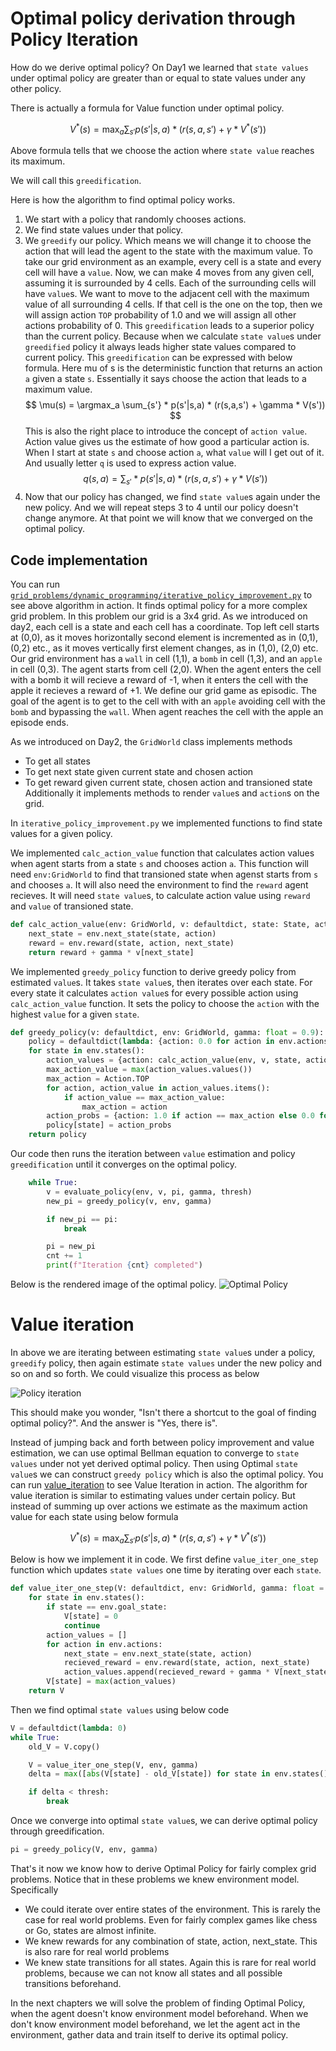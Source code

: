 # Optimal policy derivation through Policy Iteration
How do we derive optimal policy?
On Day1 we learned that ```state values``` under optimal policy are greater than or equal to state values under any other policy.

There is actually a formula for Value function under optimal policy.

$$
V^*(s) =\max_a \sum_{s'} p(s'|s,a) * (r(s,a,s') + \gamma * V^*(s')) 
$$

Above formula tells that we choose the action where ```state value``` reaches its maximum.

We will call this ```greedification```.

Here is how the algorithm to find optimal policy works.

1. We start with a policy that randomly chooses actions.
2. We find state values under that policy.
3. We ```greedify``` our policy. Which means we will change it to choose the action that will lead the agent to the state with the maximum value. To take our grid environment as an example, every cell is a state and every cell will have a ```value```. Now, we can make 4 moves from any given cell, assuming it is surrounded by 4 cells. Each of the surrounding cells will have ```value```s. We want to move to the adjacent cell with the maximum value of all surrounding 4 cells. If that cell is the one on the top, then we will assign action ```TOP``` probability of 1.0 and we will assign all other actions probability of 0. This ```greedification``` leads to a superior policy than the current policy. Because when we calculate ```state value```s under ```greedified``` policy it always leads higher state values compared to current policy. This ```greedification``` can be expressed with below formula. Here mu of s is the deterministic function that returns an action ```a``` given a state ```s```. Essentially it says choose the action that leads to a maximum value.
$$
\mu(s) = \argmax_a \sum_{s'} * p(s'|s,a) * (r(s,a,s') + \gamma * V(s'))
$$
This is also the right place to introduce the concept of ```action value```. Action value gives us the estimate of how good a particular action is. When I start at state ```s``` and choose action ```a```, what ```value``` will I get out of it. And usually letter ```q``` is used to express action value.
$$
q(s,a) = \sum_{s'} * p(s'|s,a) * (r(s,a,s') + \gamma * V(s'))
$$
4. Now that our policy has changed, we find ```state value```s again under the new policy. And we will repeat steps 3 to 4 until our policy doesn't change anymore. At that point we will know that we converged on the optimal policy.

## Code implementation
You can run [```grid_problems/dynamic_programming/iterative_policy_improvement.py```](../../grid_problems/dynamic_programming/iterative_policy_improvement.py) to see above algorithm in action. It finds optimal policy for a more complex grid problem. In this problem our grid is a 3x4 grid. As we introduced on day2, each cell is a state and each cell has a coordinate. Top left cell starts at (0,0), as it moves horizontally second element is incremented as in (0,1), (0,2) etc., as it moves vertically first element changes, as in (1,0), (2,0) etc. Our grid environment has a ```wall``` in cell (1,1), a ```bomb``` in cell (1,3), and an ```apple``` in cell (0,3). The agent starts from cell (2,0). When the agent enters the cell with a bomb it will recieve a reward of -1, when it enters the cell with the apple it recieves a reward of +1. We define our grid game as episodic. The goal of the agent is to get to the cell with with an ```apple``` avoiding cell with the ```bomb``` and bypassing the ```wall```. When agent reaches the cell with the apple an episode ends.

As we introduced on Day2, the ```GridWorld``` class implements methods
- To get all states
- To get next state given current state and chosen action
- To get reward given current state, chosen action and transioned state
Additionally it implements methods to render ```value```s and ```action```s on the grid.

In ```iterative_policy_improvement.py``` we implemented functions to find state values for a given policy. 

We implemented ```calc_action_value``` function that calculates action values when agent starts from a state ```s``` and chooses action ```a```. This function will need ```env:GridWorld``` to find that transioned state when agenst starts from ```s``` and chooses ```a```. It will also need the environment to find the ```reward``` agent recieves. It will need ```state value```s, to calculate action value using ```reward``` and ```value``` of transioned state.

```python
def calc_action_value(env: GridWorld, v: defaultdict, state: State, action: Action, gamma: float = 0.9):
    next_state = env.next_state(state, action)
    reward = env.reward(state, action, next_state)
    return reward + gamma * v[next_state]
```

We implemented ```greedy_policy``` function to derive greedy policy from estimated ```value```s. It takes ```state value```s, then iterates over each state. For every state it calculates ```action value```s for every possible action using ```calc_action_value``` function. It sets the policy to choose the ```action``` with the highest ```value``` for a given ```state```. 

```python
def greedy_policy(v: defaultdict, env: GridWorld, gamma: float = 0.9):
    policy = defaultdict(lambda: {action: 0.0 for action in env.actions})
    for state in env.states():
        action_values = {action: calc_action_value(env, v, state, action, gamma) for action in env.actions}
        max_action_value = max(action_values.values())
        max_action = Action.TOP
        for action, action_value in action_values.items():
            if action_value == max_action_value:
                max_action = action
        action_probs = {action: 1.0 if action == max_action else 0.0 for action in env.actions}
        policy[state] = action_probs
    return policy
```

Our code then runs the iteration between ```value``` estimation and policy ```greedification``` until it converges on the optimal policy.

```python
    while True:
        v = evaluate_policy(env, v, pi, gamma, thresh)
        new_pi = greedy_policy(v, env, gamma)

        if new_pi == pi:
            break

        pi = new_pi
        cnt += 1
        print(f"Iteration {cnt} completed")
```

Below is the rendered image of the optimal policy.
![Optimal Policy](iterative_policy_improvement.jpg)

# Value iteration
In above we are iterating between estimating ```state value```s under a policy, ```greedify``` policy, then again estimate ```state values``` under the new policy and so on and so forth. We could visualize this process as below

![Policy iteration](policy_val_iteration.jpg)

This should make you wonder, "Isn't there a shortcut to the goal of finding optimal policy?". And the answer is "Yes, there is".

Instead of jumping back and forth between policy improvement and value estimation, we can use optimal Bellman equation to converge to ```state values``` under not yet derived optimal policy. Then using Optimal ```state value```s we can construct ```greedy policy``` which is also the optimal policy. You can run [value_iteration](../../grid_problems/dynamic_programming/value_iteration_two.py) to see Value Iteration in action. The algorithm for value iteration is similar to estimating values under certain policy. But instead of summing up over actions we estimate as the maximum action value for each state using below formula

$$
V^*(s) =\max_a \sum_{s'} p(s'|s,a) * (r(s,a,s') + \gamma * V^*(s')) 
$$

Below is how we implement it in code. We first define ```value_iter_one_step``` function which updates ```state values``` one time by iterating over each ```state```.

```python
def value_iter_one_step(V: defaultdict, env: GridWorld, gamma: float = 0.9):
    for state in env.states():
        if state == env.goal_state:
            V[state] = 0
            continue
        action_values = []
        for action in env.actions:
            next_state = env.next_state(state, action)
            recieved_reward = env.reward(state, action, next_state)
            action_values.append(recieved_reward + gamma * V[next_state])
        V[state] = max(action_values)
    return V
```

Then we find optimal ```state values``` using below code

```python
V = defaultdict(lambda: 0)
while True:
    old_V = V.copy()

    V = value_iter_one_step(V, env, gamma)
    delta = max([abs(V[state] - old_V[state]) for state in env.states()])

    if delta < thresh:
        break
```

Once we converge into optimal ```state value```s, we can derive optimal policy through greedification.

```python
pi = greedy_policy(V, env, gamma)
```

That's it now we know how to derive Optimal Policy for fairly complex grid problems. Notice that in these problems we knew environment model. Specifically
- We could iterate over entire states of the environment. This is rarely the case for real world problems. Even for fairly complex games like chess or Go, states are almost infinite.
- We knew rewards for any combination of state, action, next_state. This is also rare for real world problems
- We knew state transitions for all states. Again this is rare for real world problems, because we can not know all states and all possible transitions beforehand.

In the next chapters we will solve the problem of finding Optimal Policy, when the agent doesn't know environment model beforehand. When we don't know environment model beforehand, we let the agent act in the environment, gather data and train itself to derive its optimal policy.